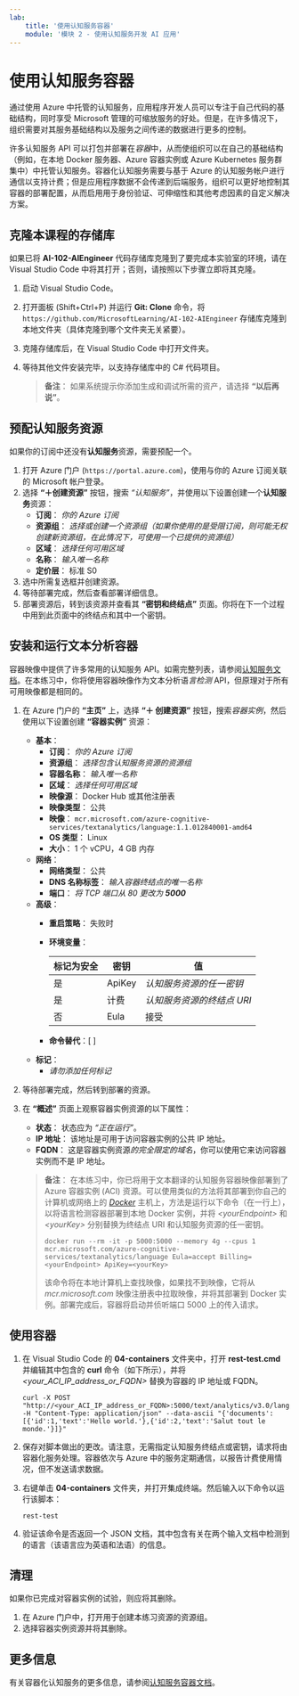 ```yaml
---
lab:
    title: '使用认知服务容器'
    module: '模块 2 - 使用认知服务开发 AI 应用'
---
```


# 使用认知服务容器

通过使用 Azure 中托管的认知服务，应用程序开发人员可以专注于自己代码的基础结构，同时享受 Microsoft 管理的可缩放服务的好处。但是，在许多情况下，组织需要对其服务基础结构以及服务之间传递的数据进行更多的控制。

许多认知服务 API 可以打包并部署在*容器*中，从而使组织可以在自己的基础结构（例如，在本地 Docker 服务器、Azure 容器实例或 Azure Kubernetes 服务群集中）中托管认知服务。容器化认知服务需要与基于 Azure 的认知服务帐户进行通信以支持计费；但是应用程序数据不会传递到后端服务，组织可以更好地控制其容器的部署配置，从而启用用于身份验证、可伸缩性和其他考虑因素的自定义解决方案。

## 克隆本课程的存储库

如果已将 **AI-102-AIEngineer** 代码存储库克隆到了要完成本实验室的环境，请在 Visual Studio Code 中将其打开；否则，请按照以下步骤立即将其克隆。

1. 启动 Visual Studio Code。
2. 打开面板 (Shift+Ctrl+P) 并运行 **Git: Clone** 命令，将 `https://github.com/MicrosoftLearning/AI-102-AIEngineer` 存储库克隆到本地文件夹（具体克隆到哪个文件夹无关紧要）。
3. 克隆存储库后，在 Visual Studio Code 中打开文件夹。
4. 等待其他文件安装完毕，以支持存储库中的 C# 代码项目。

    > **备注**： 如果系统提示你添加生成和调试所需的资产，请选择 **“以后再说”**。

## 预配认知服务资源

如果你的订阅中还没有**认知服务**资源，需要预配一个。

1. 打开 Azure 门户 (`https://portal.azure.com`)，使用与你的 Azure 订阅关联的 Microsoft 帐户登录。
2. 选择 **“&#65291;创建资源”** 按钮，搜索 *“认知服务”*，并使用以下设置创建一个**认知服务**资源：
    - **订阅**： *你的 Azure 订阅*
    - **资源组**： *选择或创建一个资源组（如果你使用的是受限订阅，则可能无权创建新资源组，在此情况下，可使用一个已提供的资源组）*
    - **区域**： *选择任何可用区域*
    - **名称**： *输入唯一名称*
    - **定价层**： 标准 S0
3. 选中所需复选框并创建资源。
4. 等待部署完成，然后查看部署详细信息。
5. 部署资源后，转到该资源并查看其 **“密钥和终结点”** 页面。你将在下一个过程中用到此页面中的终结点和其中一个密钥。

## 安装和运行文本分析容器

容器映像中提供了许多常用的认知服务 API。如需完整列表，请参阅[认知服务文档](https://docs.microsoft.com/azure/cognitive-services/cognitive-services-container-support#container-availability-in-azure-cognitive-services)。在本练习中，你将使用容器映像作为文本分析语*言检测* API，但原理对于所有可用映像都是相同的。

1. 在 Azure 门户的 **“主页”** 上，选择 **“&#65291; 创建资源”** 按钮，搜索*容器实例*，然后使用以下设置创建 **“容器实例”** 资源：

    - **基本**：
        - **订阅**： *你的 Azure 订阅*
        - **资源组**： *选择包含认知服务资源的资源组*
        - **容器名称**： *输入唯一名称*
        - **区域**： *选择任何可用区域*
        - **映像源**： Docker Hub 或其他注册表
        - **映像类型**： 公共
        - **映像**： `mcr.microsoft.com/azure-cognitive-services/textanalytics/language:1.1.012840001-amd64`
        - **OS 类型**： Linux
        - **大小**： 1 个 vCPU，4 GB 内存
    - **网络**：
        - **网络类型**： 公共
        - **DNS 名称标签**： *输入容器终结点的唯一名称*
        - **端口**： *将 TCP 端口从 80 更改为 **5000***
    - **高级**：
        - **重启策略**： 失败时
        - **环境变量**：

            | 标记为安全 | 密钥 | 值 |
            | -------------- | --- | ----- |
            | 是 | ApiKey | *认知服务资源的任一密钥* |
            | 是 | 计费 | *认知服务资源的终结点 URI* |
            | 否 | Eula | 接受 |

        - **命令替代**：[ ]
    - **标记**：
        - *请勿添加任何标记*

2. 等待部署完成，然后转到部署的资源。
3. 在 **“概述”** 页面上观察容器实例资源的以下属性：
    - **状态**： 状态应为 *“正在运行”*。
    - **IP 地址**： 该地址是可用于访问容器实例的公共 IP 地址。
    - **FQDN**： 这是容器实例资源*的完全限定的域名*，你可以使用它来访问容器实例而不是 IP 地址。

    > **备注**： 在本练习中，你已将用于文本翻译的认知服务容器映像部署到了 Azure 容器实例 (ACI) 资源。可以使用类似的方法将其部署到你自己的计算机或网络上的 *[Docker](https://www.docker.com/products/docker-desktop)* 主机上，方法是运行以下命令（在一行上），以将语言检测容器部署到本地 Docker 实例，并将 *&lt;yourEndpoint&gt;* 和 *&lt;yourKey&gt;* 分别替换为终结点 URI 和认知服务资源的任一密钥。
    >
    > ```
    > docker run --rm -it -p 5000:5000 --memory 4g --cpus 1 mcr.microsoft.com/azure-cognitive-services/textanalytics/language Eula=accept Billing=<yourEndpoint> ApiKey=<yourKey>
    > ```
    >
    > 该命令将在本地计算机上查找映像，如果找不到映像，它将从 *mcr&period;microsoft&period;com* 映像注册表中拉取映像，并将其部署到 Docker 实例。部署完成后，容器将启动并侦听端口 5000 上的传入请求。

## 使用容器

1. 在 Visual Studio Code 的 **04-containers** 文件夹中，打开 **rest-test.cmd** 并编辑其中包含的 **curl** 命令（如下所示），并将 *&lt;your_ACI_IP_address_or_FQDN&gt;* 替换为容器的 IP 地址或 FQDN。

    ```
    curl -X POST "http://<your_ACI_IP_address_or_FQDN>:5000/text/analytics/v3.0/languages?" -H "Content-Type: application/json" --data-ascii "{'documents':[{'id':1,'text':'Hello world.'},{'id':2,'text':'Salut tout le monde.'}]}"
    ```

2. 保存对脚本做出的更改。请注意，无需指定认知服务终结点或密钥，请求将由容器化服务处理。容器依次与 Azure 中的服务定期通信，以报告计费使用情况，但不发送请求数据。
3. 右键单击 **04-containers** 文件夹，并打开集成终端。然后输入以下命令以运行该脚本：

    ```
    rest-test
    ```

4. 验证该命令是否返回一个 JSON 文档，其中包含有关在两个输入文档中检测到的语言（该语言应为英语和法语）的信息。

## 清理

如果你已完成对容器实例的试验，则应将其删除。

1. 在 Azure 门户中，打开用于创建本练习资源的资源组。
2. 选择容器实例资源并将其删除。

## 更多信息

有关容器化认知服务的更多信息，请参阅[认知服务容器文档](https://docs.microsoft.com/azure/cognitive-services/containers/)。
